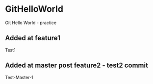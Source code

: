 # GitHelloWorld
Git Hello World - practice

## Added at feature1
Test1

## Added at master post feature2 - test2 commit
Test-Master-1

